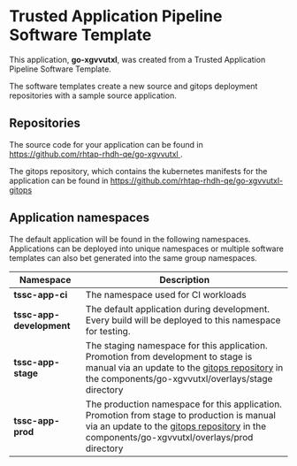 # Trusted Application Pipeline Software Template

This application, **go-xgvvutxl**, was created from a Trusted Application Pipeline Software Template.

The software templates create a new source and gitops deployment repositories with a sample source application. 

## Repositories

The source code for your application can be found in [https://github.com/rhtap-rhdh-qe/go-xgvvutxl ](https://github.com/rhtap-rhdh-qe/go-xgvvutxl ).
 
The gitops repository, which contains the kubernetes manifests for the application can be found in 
[https://github.com/rhtap-rhdh-qe/go-xgvvutxl-gitops ](https://github.com/rhtap-rhdh-qe/go-xgvvutxl-gitops ) 

## Application namespaces 

The default application will be found in the following namespaces. Applications can be deployed into unique namespaces or multiple software templates can also bet generated into the same group namespaces.  

|  Namespace   |  Description   |  
| -------- | -------- |
| **tssc-app-ci** | The namespace used for CI workloads |
| **tssc-app-development** | The default application during development. Every build will be deployed to this namespace for testing. |
| **tssc-app-stage** | The staging namespace for this application. Promotion from development to stage is manual via an update to the [gitops repository](https://github.com/rhtap-rhdh-qe/go-xgvvutxl-gitops ) in the components/go-xgvvutxl/overlays/stage directory |
| **tssc-app-prod** | The production namespace for this application. Promotion from stage to production is manual via an update to the [gitops repository](https://github.com/rhtap-rhdh-qe/go-xgvvutxl-gitops ) in the components/go-xgvvutxl/overlays/prod directory |